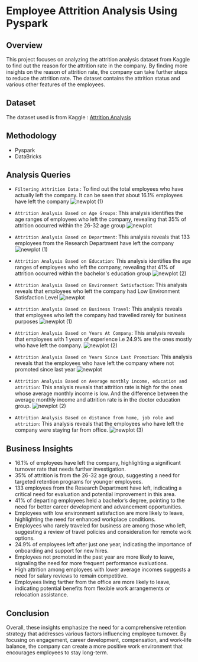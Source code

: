 # Employee Attrition Analysis Using Pyspark

## Overview

This project focuses on analyzing the attrition analysis dataset from Kaggle to find out the reason for the attrition rate in the company. By finding more insights on the reason of attrition rate, the company can take further steps to reduce the attrition rate. The dataset contains the attrition status and various other features of the employees.

## Dataset

The dataset used is from Kaggle : [Attrition Analysis](https://www.kaggle.com/datasets/pavansubhasht/ibm-hr-analytics-attrition-dataset)

## Methodology

- Pyspark
- DataBricks

## Analysis Queries

 - `Filtering Attrition Data` :
     To find out the total employees who have actually left the company. It can be seen that about 16.1% employees have left the company
   ![newplot (1)](https://github.com/user-attachments/assets/4b3390b1-8c1d-4808-8b4a-b2d364049ca6)

 - `Attrition Analysis Based on Age Groups`:
     This analysis identifies the age ranges of employees who left the company, revealing that 35% of attrition occurred within the 26-32 age group
   ![newplot](https://github.com/user-attachments/assets/aa1b2911-e7fb-44ad-a8fd-c6685e3e0674)

 - `Attrition Analysis Based on Department`:
     This analysis reveals that 133 employees from the Research Department have left the company
   ![newplot (1)](https://github.com/user-attachments/assets/1d2ff780-a107-43b7-a389-63b15b281488)

 - `Attrition Analysis Based on Education`:
     This analysis identifies the age ranges of employees who left the company, revealing that 41% of attrition occurred within the bachelor's education group
   ![newplot (2)](https://github.com/user-attachments/assets/a6d636c0-3b29-444d-9707-3475b9245d59)

 - `Attrition Analysis Based on Environment Satisfaction`:
     This analysis reveals that employees who left the company had Low Environment Satisfaction Level
   ![newplot](https://github.com/user-attachments/assets/dd4b85ca-6531-469f-b3ea-35ce0ab56adc)

 - `Attrition Analysis Based on Business Travel`:
     This analysis reveals that employees who left the company had travelled rarely for business purposes
   ![newplot (1)](https://github.com/user-attachments/assets/8b8974e5-d461-4f93-a140-7620220d9686)

 - `Attrition Analysis Based on Years At Company`:
     This analysis reveals that employees with 1 years of experience i.e 24.9% are the ones mostly who have left the company.
   ![newplot (2)](https://github.com/user-attachments/assets/b4e7d399-0e6b-4f9d-a7da-d6ec78f0fec9)

 - `Attrition Analysis Based on Years Since Last Promotion`:
     This analysis reveals that the employees who have left the company where not promoted since last year
   ![newplot](https://github.com/user-attachments/assets/127972d2-2385-42b7-8845-5706f2268aca)

 - `Attrition Analysis Based on Average monthly income, education and attrition`:
     This analysis reveals that attrition rate is high for the ones whose average monthly income is low. And the difference between the average monthly income and attrition rate is in         the doctor education group.
   ![newplot (2)](https://github.com/user-attachments/assets/a22c7a99-7612-460f-b84e-05757824d5fe)

  - `Attrition Analysis Based on distance from home, job role and attrition`:
     This analysis reveals that the employees who have left the company were staying far from office.
    ![newplot (3)](https://github.com/user-attachments/assets/21012de0-b819-4db5-89fb-5d95fd93c78b)

  ## Business Insights
  +  16.1% of employees have left the company, highlighting a significant turnover rate that needs further investigation.
  +  35% of attrition is from the 26-32 age group, suggesting a need for targeted retention programs for younger employees.
  +  133 employees from the Research Department have left, indicating a critical need for evaluation and potential improvement in this area.
  +  41% of departing employees held a bachelor’s degree, pointing to the need for better career development and advancement opportunities.
  +  Employees with low environment satisfaction are more likely to leave, highlighting the need for enhanced workplace conditions.
  +  Employees who rarely traveled for business are among those who left, suggesting a review of travel policies and consideration for remote work options.
  +  24.9% of employees left after just one year, indicating the importance of onboarding and support for new hires.
  +  Employees not promoted in the past year are more likely to leave, signaling the need for more frequent performance evaluations.
  +  High attrition among employees with lower average incomes suggests a need for salary reviews to remain competitive.
  +  Employees living farther from the office are more likely to leave, indicating potential benefits from flexible work arrangements or relocation assistance.
  
  ## Conclusion

  Overall, these insights emphasize the need for a comprehensive retention strategy that addresses various factors influencing employee turnover. By focusing on engagement, career     development, compensation, and work-life balance, the company can create a more positive work environment that encourages employees to stay long-term.

